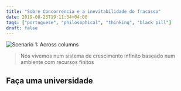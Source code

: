 ```yaml
---
title: "Sobre Concorrencia e a inevitabilidade do fracasso"
date: 2019-08-25T19:11:34+04:00
tags: ["portuguese", "philosophical", "thinking", "black pill"]
draft: false
---
```


![Scenario 1: Across columns](/frustrated-one.jpg)
> Nós vivemos num sistema de crescimento infinito baseado num ambiente com recursos finitos

## Faça uma universidade